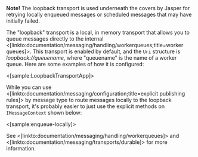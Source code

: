 <!--Title:Local Loopback Transport-->

<div class="alert alert-info"><b>Note!</b> The loopback transport is used underneath the covers by Jasper for retrying
locally enqueued messages or scheduled messages that may have initially failed.</div>


The "loopback" transport is a local, in memory transport that allows you to queue messages directly to the internal <[linkto:documentation/messaging/handling/workerqueues;title=worker queues]>. This transport is enabled
by default, and the `Uri` structure is *loopback://queuename*, where "queuename" is the name of a worker queue. Here are some examples of how it is configured:

<[sample:LoopbackTransportApp]>

While you can use <[linkto:documentation/messaging/configuration;title=explicit publishing rules]> by message type to route messages locally to the loopback transport, it's probably easier to just use the explicit methods on `IMessageContext` shown below:

<[sample:enqueue-locally]>

See <[linkto:documentation/messaging/handling/workerqueues]> and <[linkto:documentation/messaging/transports/durable]> for more information.

